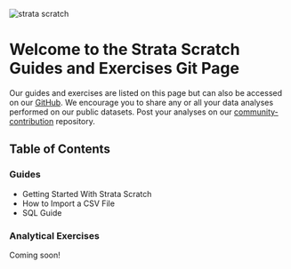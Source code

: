 ![strata scratch](visualizations/sslogo.jpg) 

# Welcome to the Strata Scratch Guides and Exercises Git Page

Our guides and exercises are listed on this page but can also be accessed on our [GitHub](https://github.com/stratascratch). We encourage you to share any or all your data analyses performed on our public datasets. Post your analyses on our [community-contribution](https://github.com/stratascratch/community-contributions) repository.

## Table of Contents

### Guides

- Getting Started With Strata Scratch
- How to Import a CSV File
- SQL Guide

### Analytical Exercises

Coming soon!
